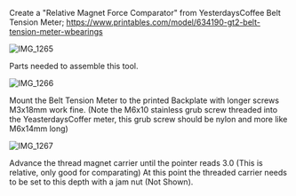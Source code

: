 Create a "Relative Magnet Force Comparator" from YesterdaysCoffee Belt Tension Meter;
https://www.printables.com/model/634190-gt2-belt-tension-meter-wbearings

![IMG_1265](https://github.com/user-attachments/assets/74fbae29-5514-4c62-a287-c1178246443d)

Parts needed to assemble this tool.

![IMG_1266](https://github.com/user-attachments/assets/fe9f9a62-2401-4587-af1d-325ef5402322)

Mount the Belt Tension Meter to the printed Backplate with longer screws M3x18mm work fine. (Note the M6x10 stainless grub screw threaded into the YeasterdaysCoffer meter, this grub screw should be nylon and more like M6x14mm long)

![IMG_1267](https://github.com/user-attachments/assets/917c4582-7395-45e2-8fe8-983bb76fda4a)

Advance the thread magnet carrier until the pointer reads 3.0 (This is relative, only good for comparating) At this point the threaded carrier needs to be set to this depth with a jam nut (Not Shown).
